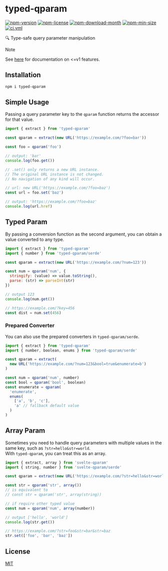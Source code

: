 <!----- BEGIN GHOST DOCS HEADER ----->

# typed-qparam


<!----- BEGIN GHOST DOCS BADGES ----->
<a href="https://npmjs.com/package/typed-qparam"><img src="https://img.shields.io/npm/v/typed-qparam" alt="npm-version" /></a> <a href="https://npmjs.com/package/typed-qparam"><img src="https://img.shields.io/npm/l/typed-qparam" alt="npm-license" /></a> <a href="https://npmjs.com/package/typed-qparam"><img src="https://img.shields.io/npm/dm/typed-qparam" alt="npm-download-month" /></a> <a href="https://npmjs.com/package/typed-qparam"><img src="https://img.shields.io/bundlephobia/min/typed-qparam" alt="npm-min-size" /></a> <a href="https://github.com/jill64/typed-qparam/actions/workflows/ci.yml"><img src="https://github.com/jill64/typed-qparam/actions/workflows/ci.yml/badge.svg" alt="ci.yml" /></a>
<!----- END GHOST DOCS BADGES ----->


🔍 Type-safe query parameter manipulation

<!----- END GHOST DOCS HEADER ----->

> [!NOTE]
> See [here](./docs/v1.md) for documentation on <=v1 features.

## Installation

```sh
npm i typed-qparam
```

## Simple Usage

Passing a query parameter key to the `qparam` function returns the accessor for that value.

```js
import { extract } from 'typed-qparam'

const qparam = extract(new URL('https://example.com/?foo=bar'))

const foo = qparam('foo')

// output: 'bar'
console.log(foo.get())

// .set() only returns a new URL instance.
// The original URL instance is not changed.
// No navigation of any kind will occur.

// url: new URL('https://example.com/?foo=baz')
const url = foo.set('baz')

// output: 'https://example.com/?foo=baz'
console.log(url.href)
```

## Typed Param

By passing a conversion function as the second argument, you can obtain a value converted to any type.

```js
import { extract } from 'typed-qparam'
import { number } from 'typed-qparam/serde'

const qparam = extract(new URL('https://example.com/?num=123'))

const num = qparam('num', {
  stringify: (value) => value.toString(),
  parse: (str) => parseInt(str)
})

// output 123
console.log(num.get())

// https://example.com/?key=456
const dist = num.set(456)
```

### Prepared Converter

You can also use the prepared converters in `typed-qparam/serde`.

```js
import { extract } from 'typed-qparam'
import { number, boolean, enums } from 'typed-qparam/serde'

const qparam = extract(
  new URL('https://example.com/?num=123&bool=true&enumerate=b')
)

const num = qparam('num', number)
const bool = qparam('bool', boolean)
const enumerate = qparam(
  'enumerate',
  enums(
    ['a', 'b', 'c'],
    'a' // fallback default value
  )
)
```

## Array Param

Sometimes you need to handle query parameters with multiple values in the same key, such as `?str=hello&str=world`.  
With `typed-qparam`, you can treat this as an array.

```js
import { extract, array } from 'svelte-qparam'
import { string, number } from 'svelte-qparam/serde'

const qparam = extract(new URL('https://example.com/?str=hello&str=world'))

const str = qparam('str', array())
// is equivalent to
// const str = qparam('str', array(string))

// if require other typed value
const num = qparam('num', array(number))

// output ['hello', 'world']
console.log(str.get())

// https://example.com/?str=foo&str=bar&str=baz
str.set(['foo', 'bar', 'baz'])
```

<!----- BEGIN GHOST DOCS FOOTER ----->

## License

[MIT](LICENSE)

<!----- END GHOST DOCS FOOTER ----->
